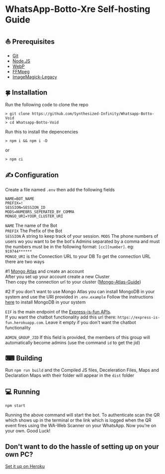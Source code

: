 # WhatsApp-Botto-Xre Self-hosting Guide


## ⛵ Prerequisites

- [Git](https://git-scm.com/)
- [Node.JS](https://nodejs.org/en/)
- [WebP](https://developers.google.com/speed/webp/download)
- [FFMpeg](https://ffmpeg.org/download.html)
- [ImageMagick-Legacy](https://imagemagick.org/index.php)

## 🍀 Installation

Run the following code to clone the repo
```SH
> git clone https://github.com/Synthesized-Infinity/Whatsapp-Botto-Void
> cd Whatsapp-Botto-Void
```
Run this to install the depencencies

```SH
> npm i && npm i -D
```
or
```SH
> npm ci
```
## ✍ Configuration

Create a file named `.env` then add the following fields

```env
NAME=BOT_NAME
PREFIX=!
SESSION=SESSION_ID
MODS=NUMEBRS_SEPERATED_BY_COMMA
MONGO_URI=YOUR_CLUSTER_URI
```
`NAME` The name of the Bot <br>
`PREFIX` The Prefix of the Bot <br>
`SESSION` A string to keep track of your session.
`MODS` The phone numbers of users wo you want to be the bot's Admins separated by a comma and must the numbers must be in the following format: `[cc][number]`. eg: `919744******`<br>
`MONGO_URI` is the Connection URL to your DB
To get the connection URL there are two ways

#1 [Mongo Atlas](http://mongodb.com/cloud/atlas) and create an account \
After you set up your account create a new Cluster \
Then copy the connection url to your cluster
([Mongo-Atlas-Guide](https://github.com/Synthesized-Infinity/Whatsapp-Botto-Void/blob/main/Guides/Mongo-Atlas-guide.md))

#2 If you don't want to use Mongo Atlas you can install MongoDB in your system and use the URI provided in `.env.example`
Follow the instructions [here](https://docs.mongodb.com/manual/installation/) to install MongoDB in your system

`EIF` is the main endpoint of the [Express-is-fun APIs](https://express-is-fun.herokuapp.com/api). \
If you want the chatbot functionality add this url there: `https://express-is-fun.herokuapp.com`. Leave it empty if you don't want the chatbot functionality

`ADMIN_GROUP_JID` If this field is provided, the members of this group will automatically become admins (use the command `id` to get the jid)

## ⌨ Building

Run `npm run build` and the Compiled JS files, Deceleration Files, Maps and Declaration Maps with their folder will appear in the `dist` folder

## 💻 Running

```SH
npm start
```
Running the above command will start the bot. 
To authenticate scan the QR which shows up in the terminal or the link which is logged when the QR event fires using the WA-Web Scanner on your WhatsApp.
Now you're on your own. Good Luck!

## Don't want to do the hassle of setting up on your own PC?
[Set it up on Heroku](https://github.com/Synthesized-Infinity/Whatsapp-Botto-Xre/blob/master/Heroku_Atlas_Guide.md)
